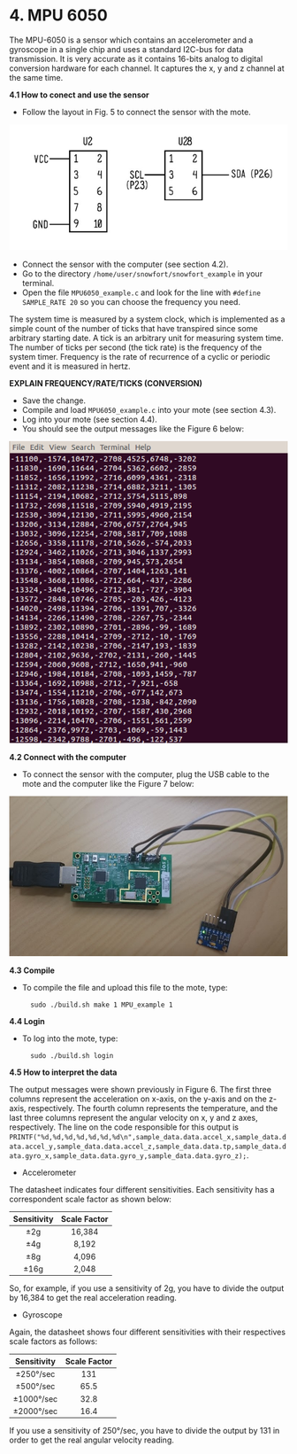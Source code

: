# **4. MPU 6050**
The MPU-6050 is a sensor which contains an accelerometer and a gyroscope in a single chip and uses a standard I2C-bus for data transmission. It is very accurate as it contains 16-bits analog to digital conversion hardware for each channel. It captures the x, y and z channel at the same time.

**4.1 How to conect and use the sensor**

* Follow the layout in Fig. 5 to connect the sensor with the mote.

![Test Image](https://raw.githubusercontent.com/VeronicaYamee/GitHub/master/images/layout.jpg)

* Connect the sensor with the computer (see section 4.2).
* Go to the directory `/home/user/snowfort/snowfort_example` in your terminal.
* Open the file `MPU6050_example.c` and look for the line with `#define SAMPLE_RATE 20` so you can choose the frequency you need.

The system time is measured by a system clock, which is implemented as a simple count of the number of ticks that have transpired since some arbitrary starting date. A tick is an arbitrary unit for measuring system time. The number of ticks per second (the tick rate) is the frequency of the system timer. Frequency is the rate of recurrence of a cyclic or periodic event and it is measured in hertz. 

**EXPLAIN FREQUENCY/RATE/TICKS (CONVERSION)**

* Save the change.
* Compile and load `MPU6050_example.c` into your mote (see section 4.3).
* Log into your mote (see section 4.4).
* You should see the output messages like the Figure 6 below: 

![Test Image](https://raw.githubusercontent.com/VeronicaYamee/GitHub/master/images/Screenshot%202015-07-20%2023.52.22%20-%20Copy.png)


**4.2 Connect with the computer**

* To connect the sensor with the computer, plug the USB cable to the mote and the computer like the Figure 7 below: 

![Test Image](https://raw.githubusercontent.com/VeronicaYamee/GitHub/master/images/mpu.png)


**4.3 Compile**

* To compile the file and upload this file to the mote, type:

		sudo ./build.sh make 1 MPU_example 1

**4.4 Login**

* To log into the mote, type:

		sudo ./build.sh login

**4.5 How to interpret the data** 

The output messages were shown previously in Figure 6. The first three columns represent the acceleration on x-axis, on the y-axis and on the z-axis, respectively. The fourth column represents the temperature, and the last three columns represent the angular velocity on x, y and z axes, respectively. The line on the code responsible for this output is `PRINTF("%d,%d,%d,%d,%d,%d,%d\n",sample_data.data.accel_x,sample_data.data.accel_y,sample_data.data.accel_z,sample_data.data.tp,sample_data.data.gyro_x,sample_data.data.gyro_y,sample_data.data.gyro_z);`.


* Accelerometer

The datasheet indicates four different sensitivities. Each sensitivity has a correspondent scale factor as shown below:
  
|  Sensitivity  | Scale Factor |
|:-------------:|:------------:|
|      ±2g      |     16,384   |
|      ±4g      |     8,192    |
|      ±8g      |     4,096    |
|      ±16g     |     2,048    |

So, for example, if you use a sensitivity of 2g, you have to divide the output by 16,384 to get the real acceleration reading. 		

* Gyroscope

Again, the datasheet shows four different sensitivities with their respectives scale factors as follows:

|    Sensitivity    | Scale Factor |
|:-----------------:|:------------:|
|     ±250°/sec     |     131      |
|     ±500°/sec     |     65.5     |
|     ±1000°/sec    |     32.8     |
|     ±2000°/sec    |     16.4     |

If you use a sensitivity of 250°/sec, you have to divide the output by 131 in order to get the real angular velocity reading.
